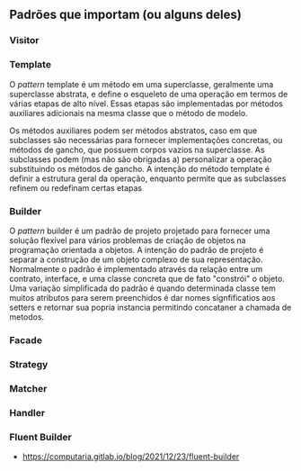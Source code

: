 ## Padrões que importam (ou alguns deles)

### Visitor

### Template

O _pattern_ template é um método em uma superclasse, geralmente uma superclasse abstrata, e define o esqueleto de uma operação em termos de várias etapas de alto nível. Essas etapas são implementadas por métodos auxiliares adicionais na mesma classe que o método de modelo.

Os métodos auxiliares podem ser métodos abstratos, caso em que subclasses são necessárias para fornecer implementações concretas, ou métodos de gancho, que possuem corpos vazios na superclasse. As subclasses podem (mas não são obrigadas a) personalizar a operação substituindo os métodos de gancho. A intenção do método template é definir a estrutura geral da operação, enquanto permite que as subclasses refinem ou redefinam certas etapas

### Builder

O _pattern_ builder é um padrão de projeto projetado para fornecer uma solução flexível para vários problemas de criação de objetos na programação orientada a objetos. A intenção do padrão de projeto é separar a construção de um objeto complexo de sua representação. Normalmente o padrão é implementado através da relação entre um contrato, interface, e uma classe concreta que de fato "constrói" o objeto. Uma variação simplificada do padrão é quando determinada classe tem muitos atributos para serem preenchidos é dar nomes signfificatios aos setters e retornar sua popria instancia permitindo concataner a chamada de metodos.

### Facade

### Strategy

### Matcher

### Handler

### Fluent Builder

- https://computaria.gitlab.io/blog/2021/12/23/fluent-builder
